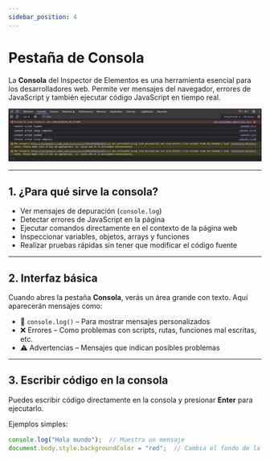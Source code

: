 ```yaml
---
sidebar_position: 4
---
```


# Pestaña de Consola

La **Consola** del Inspector de Elementos es una herramienta esencial para los desarrolladores web. Permite ver mensajes del navegador, errores de JavaScript y también ejecutar código JavaScript en tiempo real.

![Consola](./img/consola.png)

---

## 1. ¿Para qué sirve la consola?

- Ver mensajes de depuración (`console.log`)
- Detectar errores de JavaScript en la página
- Ejecutar comandos directamente en el contexto de la página web
- Inspeccionar variables, objetos, arrays y funciones
- Realizar pruebas rápidas sin tener que modificar el código fuente

---

## 2. Interfaz básica

Cuando abres la pestaña **Consola**, verás un área grande con texto. Aquí aparecerán mensajes como:

- 🔹 `console.log()` – Para mostrar mensajes personalizados
- ❌ Errores – Como problemas con scripts, rutas, funciones mal escritas, etc.
- ⚠️ Advertencias – Mensajes que indican posibles problemas

---

## 3. Escribir código en la consola

Puedes escribir código directamente en la consola y presionar **Enter** para ejecutarlo.

Ejemplos simples:

```js
console.log("Hola mundo");  // Muestra un mensaje
document.body.style.backgroundColor = "red";  // Cambia el fondo de la página
